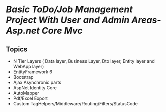 # *Basic ToDo/Job Management Project With User and Admin Areas- Asp.net Core Mvc*

## Topics

- N Tier Layers ( Data layer, Business Layer, Dto layer, Entity layer and WebApp layer)
- EntityFramework 6
- Bootstrap
- Ajax Asynchronic parts
- AspNet Identity Core
- AutoMapper
- Pdf/Excel Export
- Custom TagHelpers/Middleware/Routing/Filters/StatusCode
